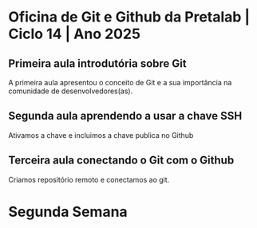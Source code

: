 # Oficina de Git e Github da Pretalab | Ciclo 14 | Ano 2025

## Primeira aula introdutória sobre Git
A primeira aula apresentou o conceito de Git e a sua importância na comunidade de desenvolvedores(as).

## Segunda aula aprendendo a usar a chave SSH
Ativamos a chave e incluimos a chave publica no Github

## Terceira aula conectando o Git com o Github
Criamos repositório remoto e conectamos ao git.

# Segunda Semana